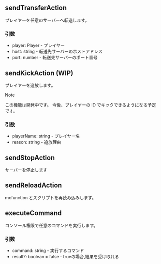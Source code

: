 ## sendTransferAction

プレイヤーを任意のサーバーへ転送します。

### 引数

- player: Player - プレイヤー
- host: string - 転送先サーバーのホストアドレス
- port: number - 転送先サーバーのポート番号

## sendKickAction (WIP)

プレイヤーを追放します。

> [!NOTE]
> この機能は開発中です。
> 今後、プレイヤーの ID でキックできるようになる予定です。

### 引数

- playerName: string - プレイヤー名
- reason: string - 追放理由

## sendStopAction

サーバーを停止します

## sendReloadAction

mcfunction とスクリプトを再読み込みします。

## executeCommand

コンソール権限で任意のコマンドを実行します。

### 引数

- command: string - 実行するコマンド
- result?: boolean = false - trueの場合,結果を受け取れる
